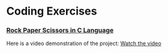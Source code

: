 # Coding Exercises
### [Rock Paper Scissors in C Language ](https://github.com/srimantb/Programming/blob/main/Rock_Paper_Scissors.c)

Here is a video demonstration of the project:
[Watch the video](./rpc2.mp4)
